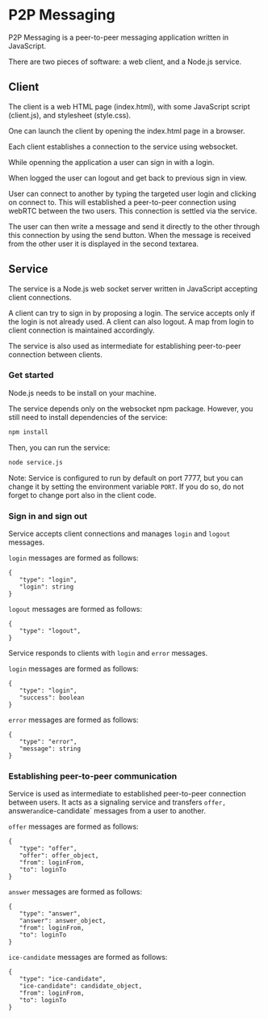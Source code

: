 # P2P Messaging

P2P Messaging is a peer-to-peer messaging application written in JavaScript.

There are two pieces of software: a web client, and a Node.js service.

## Client

The client is a web HTML page (index.html), with some JavaScript script
(client.js), and stylesheet (style.css).

One can launch the client by opening the index.html page in a browser.

Each client establishes a connection to the service using websocket.

While openning the application a user can sign in with a login.

When logged the user can logout and get back to previous sign in view.

User can connect to another by typing the targeted user login and clicking on
connect to. This will established a peer-to-peer connection using webRTC
between the two users. This connection is settled via the service.

The user can then write a message and send it directly to the other through
this connection by using the send button. When the message is received from the
other user it is displayed in the second textarea.

## Service

The service is a Node.js web socket server written in JavaScript accepting
client connections.

A client can try to sign in by proposing a login. The service accepts only if
the login is not already used. A client can also logout. A map from login to
client connection is maintained accordingly.

The service is also used as intermediate for establishing peer-to-peer
connection between clients.

### Get started

Node.js needs to be install on your machine.

The service depends only on the websocket npm package. However, you still need
to install dependencies of the service:
```bash
npm install
```

Then, you can run the service:
```bash
node service.js
```
Note: Service is configured to run by default on port 7777, but you can change
it by setting the environment variable `PORT`. If you do so, do not forget to
change port also in the client code.

### Sign in and sign out

Service accepts client connections and manages `login` and `logout` messages.

`login` messages are formed as follows:
```
{
   "type": "login",
   "login": string
}
```

`logout` messages are formed as follows:
```
{
   "type": "logout",
}
```

Service responds to clients with `login` and `error` messages.

`login` messages are formed as follows:
```
{
   "type": "login",
   "success": boolean
}
```

`error` messages are formed as follows:
```
{
   "type": "error",
   "message": string
}
``` 

### Establishing peer-to-peer communication

Service is used as intermediate to established peer-to-peer connection between
users. It acts as a signaling service and transfers `offer, `answer` and
`ice-candidate` messages from a user to another.

`offer` messages are formed as follows:
```
{
   "type": "offer",
   "offer": offer_object,
   "from": loginFrom,
   "to": loginTo
}
```

`answer` messages are formed as follows:
```
{
   "type": "answer",
   "answer": answer_object,
   "from": loginFrom,
   "to": loginTo
}
```

`ice-candidate` messages are formed as follows:
```
{
   "type": "ice-candidate",
   "ice-candidate": candidate_object,
   "from": loginFrom,
   "to": loginTo
}
```
